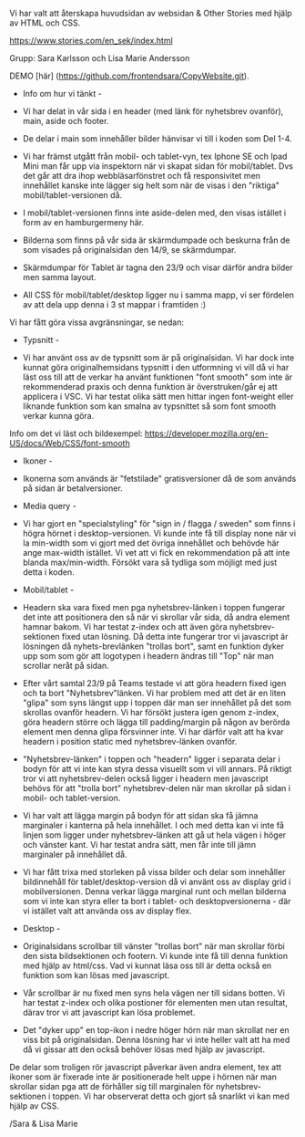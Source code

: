 Vi har valt att återskapa huvudsidan av websidan & Other Stories med hjälp av HTML och CSS.

https://www.stories.com/en_sek/index.html 

Grupp: Sara Karlsson och Lisa Marie Andersson

DEMO [här] (https://github.com/frontendsara/CopyWebsite.git).


- Info om hur vi tänkt -

* Vi har delat in vår sida i en header (med länk för nyhetsbrev ovanför), main, aside och footer. 

* De delar i main som innehåller bilder hänvisar vi till i koden som Del 1-4. 

* Vi har främst utgått från mobil- och tablet-vyn, tex Iphone SE och Ipad Mini man får upp via inspektorn när vi skapat sidan för mobil/tablet. Dvs det går att dra ihop webbläsarfönstret och få responsivitet men innehållet kanske inte lägger sig helt som när de visas i den "riktiga" mobil/tablet-versionen då. 

* I mobil/tablet-versionen finns inte aside-delen med, den visas istället i form av en hamburgermeny    här. 

* Bilderna som finns på vår sida är skärmdumpade och beskurna från de som visades på originalsidan den 
14/9, se skärmdumpar. 

* Skärmdumpar för Tablet är tagna den 23/9 och visar därför andra bilder men samma layout. 

* All CSS för mobil/tablet/desktop ligger nu i samma mapp, vi ser fördelen av att dela upp denna i 3 st mappar i framtiden :) 



Vi har fått göra vissa avgränsningar, se nedan:


 - Typsnitt -

* Vi har använt oss av de typsnitt som är på originalsidan. Vi har dock inte kunnat göra originalhemsidans typsnitt i den utformning vi vill då vi har läst oss till att de verkar ha använt funktionen "font smooth" som inte är rekommenderad praxis och denna funktion är överstruken/går ej att applicera i VSC. Vi har testat olika sätt men hittar ingen font-weight eller liknande funktion som kan smalna av typsnittet så som font smooth verkar kunna göra. 

Info om det vi läst och bildexempel: https://developer.mozilla.org/en-US/docs/Web/CSS/font-smooth


- Ikoner - 

* Ikonerna som används är "fetstilade" gratisversioner då de som används på sidan är betalversioner. 


 - Media query - 

 * Vi har gjort en "specialstyling" för "sign in / flagga / sweden" som finns i högra hörnet i desktop-versionen. Vi kunde inte få till display none när vi la min-width som vi gjort med det övriga innehållet och behövde här ange max-width istället. Vi vet att vi fick en rekommendation på att inte blanda max/min-width. Försökt vara så tydliga som möjligt med just detta i koden. 


 - Mobil/tablet - 

* Headern ska vara fixed men pga nyhetsbrev-länken i toppen fungerar det inte att positionera den så när vi skrollar vår sida, då andra element hamnar bakom. Vi har testat z-index och att även göra nyhetsbrev-sektionen fixed utan lösning. Då detta inte fungerar tror vi javascript är lösningen då nyhets-brevlänken "trollas bort", samt en funktion dyker upp som som gör att logotypen i headern ändras till "Top" när man scrollar neråt på sidan. 

* Efter vårt samtal 23/9 på Teams testade vi att göra headern fixed igen och ta bort "Nyhetsbrev"länken. Vi har problem med att det är en liten "glipa" som syns längst upp i toppen där man ser innehållet på det som skrollas ovanför headern. Vi har försökt justera igen genom z-index, göra headern större och lägga till padding/margin på någon av berörda element men denna glipa försvinner inte. Vi har därför valt att ha kvar headern i position static med nyhetsbrev-länken ovanför.  

* "Nyhetsbrev-länken" i toppen och "headern" ligger i separata delar i bodyn för att vi inte kan styra dessa visuellt som vi vill annars. På riktigt tror vi att nyhetsbrev-delen också ligger i headern men javascript behövs för att "trolla bort" nyhetsbrev-delen när man skrollar på sidan i mobil- och tablet-version.

* Vi har valt att lägga margin på bodyn för att sidan ska få jämna marginaler i kanterna på hela innehållet. I och med detta kan vi inte få linjen som ligger under nyhetsbrev-länken att gå ut hela vägen i höger och vänster kant. Vi har testat andra sätt, men får inte till jämn marginaler på innehållet då. 

* Vi har fått trixa med storleken på vissa bilder och delar som innehåller bildinnehåll för tablet/desktop-version då vi använt oss av display grid i mobilversionen. Denna verkar lägga marginal runt och mellan bilderna som vi inte kan styra eller ta bort i tablet- och desktopversionerna - där vi istället valt att använda oss av display flex.


- Desktop -

* Originalsidans scrollbar till vänster "trollas bort" när man skrollar förbi den sista bildsektionen och footern. Vi kunde inte få till denna funktion med hjälp av html/css. Vad vi kunnat läsa oss till är detta också en funktion som kan lösas med javascript.

* Vår scrollbar är nu fixed men syns hela vägen ner till sidans botten. Vi har testat z-index och olika postioner för elementen men utan resultat, därav tror vi att javascript kan lösa problemet.

* Det "dyker upp" en top-ikon i nedre höger hörn när man skrollat ner en viss bit på originalsidan. Denna lösning har vi inte heller valt att ha med då vi gissar att den också behöver lösas med hjälp av javascript.

De delar som troligen rör javascript påverkar även andra element, tex att ikoner som är fixerade inte är positionerade helt uppe i hörnen när man skrollar sidan pga att de förhåller sig till marginalen för nyhetsbrev-sektionen i toppen. Vi har observerat detta och gjort så snarlikt vi kan med hjälp av CSS.

/Sara & Lisa Marie